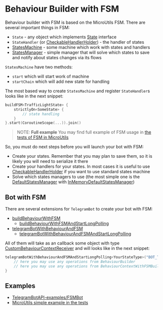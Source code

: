 # Behaviour Builder with FSM

Behaviour builder with FSM is based on the MicroUtils FSM. There are several important things in FSM:

* `State` - any object which implements [State](https://microutils.inmo.dev/micro_utils.dokka/dev.inmo.micro_utils.fsm.common/-state/index.html) interface
* `StateHandler` (or [CheckableHandlerHolder](https://microutils.inmo.dev/micro_utils.dokka/dev.inmo.micro_utils.fsm.common/-checkable-handler-holder/index.html)) - the handler of states
* [StatesMachine](https://microutils.inmo.dev/micro_utils.dokka/dev.inmo.micro_utils.fsm.common/-states-machine/index.html) - some machine which work with states and handlers
* [StatesManager](https://microutils.inmo.dev/micro_utils.dokka/dev.inmo.micro_utils.fsm.common/-states-manager/index.html) - simple manager that will solve which states to save and notify about states changes via its flows

`StatesMachine` have two methods:

* `start` which will start work of machine
* `startChain` which will add new state for handling

The most based way to create `StatesMachine` and register `StateHandler`s looks like in the next snippet:

```kotlin
buildFSM<TrafficLightState> {
  	strictlyOn<SomeState> {
      	// state handling
    }
}.start(CoroutineScope(...)).join()
```

> NOTE: **Full example**
> You may find full example of FSM usage in [the tests of FSM in MicroUtils](https://github.com/InsanusMokrassar/MicroUtils/blob/master/fsm/common/src/jvmTest/kotlin/PlayableMain.kt)


So, you must do next steps before you will launch your bot with FSM:

* Create your states. Remember that you may plan to save them, so it is likely you will need to serialize it there
* Create your handlers for your states. In most cases it is useful to use [CheckableHandlerHolder](https://microutils.inmo.dev/micro_utils.dokka/dev.inmo.micro_utils.fsm.common/-checkable-handler-holder/index.html) if you want to use standard states machine
* Solve which states managers to use (the most simple one is the [DefaultStatesManager](https://microutils.inmo.dev/micro_utils.dokka/dev.inmo.micro_utils.fsm.common.managers/-default-states-manager/index.html) with [InMemoryDefaultStatesManager](https://microutils.inmo.dev/micro_utils.dokka/dev.inmo.micro_utils.fsm.common.managers/-in-memory-default-states-manager-repo/index.html))

## Bot with FSM

There are several extensions for `TelegramBot` to create your bot with FSM:

* [buildBehaviourWithFSM](https://tgbotapi.inmo.dev/docs/dev.inmo.tgbotapi.extensions.behaviour_builder/build-behaviour-with-f-s-m.html)
	* [buildBehaviourWithFSMAndStartLongPolling](https://tgbotapi.inmo.dev/docs/dev.inmo.tgbotapi.extensions.behaviour_builder/build-behaviour-with-f-s-m-and-start-long-polling.html)
* [telegramBotWithBehaviourAndFSM](https://tgbotapi.inmo.dev/docs/dev.inmo.tgbotapi.extensions.behaviour_builder/telegram-bot-with-behaviour-and-f-s-m.html)
	* [telegramBotWithBehaviourAndFSMAndStartLongPolling
](https://tgbotapi.inmo.dev/docs/dev.inmo.tgbotapi.extensions.behaviour_builder/telegram-bot-with-behaviour-and-f-s-m-and-start-long-polling.html)

All of them will take as an callback some object with type [CustomBehaviourContextReceiver](https://tgbotapi.inmo.dev/docs/dev.inmo.tgbotapi.extensions.behaviour_builder/index.html#-1892390839%2FClasslikes%2F-1982836883) and will looks like in the next snippet:

```kotlin
telegramBotWithBehaviourAndFSMAndStartLongPolling<YourStateType>("BOT_TOKEN") {
    // here you may use any operations from BehaviourBuilder
    // here you may use any operations from BehaviourContextWithFSMBuilder like strictlyOn and others
}
```

## Examples

* [TelegramBotAPI-examples/FSMBot](https://github.com/InsanusMokrassar/TelegramBotAPI-examples/blob/master/FSMBot/src/main/kotlin/SimpleFSMBot.kt)
* [MicroUtils simple example in the tests](https://github.com/InsanusMokrassar/MicroUtils/blob/master/fsm/common/src/jvmTest/kotlin/PlayableMain.kt)